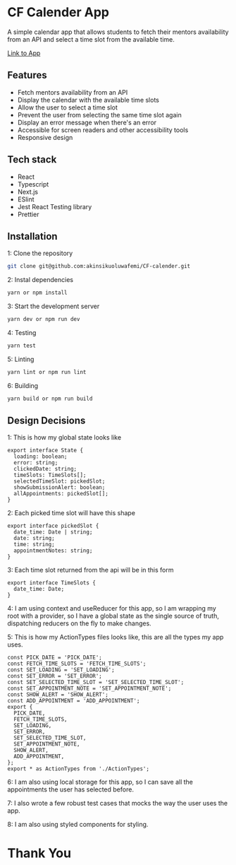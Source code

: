 # CF Calender App

A simple calendar app that allows students to fetch their mentors availability from an API and select a time slot from the available time.

[Link to App](https://cf-calender-6or3oz86y-akinsikuoluwafemi.vercel.app/)

## Features

- Fetch mentors availability from an API
- Display the calendar with the available time slots
- Allow the user to select a time slot
- Prevent the user from selecting the same time slot again
- Display an error message when there's an error
- Accessible for screen readers and other accessibility tools
- Responsive design

## Tech stack

- React
- Typescript
- Next.js
- ESlint
- Jest
  React Testing library
- Prettier

## Installation

1: Clone the repository

```bash
git clone git@github.com:akinsikuoluwafemi/CF-calender.git
```

2: Instal dependencies

```bash
yarn or npm install
```

3: Start the development server

```bash
yarn dev or npm run dev
```

4: Testing

```bash
yarn test
```

5: Linting

```bash
yarn lint or npm run lint
```

6: Building

```bash
yarn build or npm run build
```

## Design Decisions

1: This is how my global state looks like

    export interface State {
      loading: boolean;
      error: string;
      clickedDate: string;
      timeSlots: TimeSlots[];
      selectedTimeSlot: pickedSlot;
      showSubmissionAlert: boolean;
      allAppointments: pickedSlot[];
    }

2: Each picked time slot will have this shape

    export interface pickedSlot {
      date_time: Date | string;
      date: string;
      time: string;
      appointmentNotes: string;
    }

3: Each time slot returned from the api will be in this form

    export interface TimeSlots {
      date_time: Date;
    }

4: I am using context and useReducer for this app, so I am wrapping my root with a provider, so I have a global state as the single source of truth, dispatching reducers on the fly to make changes.

5: This is how my ActionTypes files looks like, this are all the types my app uses.

    const PICK_DATE = 'PICK_DATE';
    const FETCH_TIME_SLOTS = 'FETCH_TIME_SLOTS';
    const SET_LOADING = 'SET_LOADING';
    const SET_ERROR = 'SET_ERROR';
    const SET_SELECTED_TIME_SLOT = 'SET_SELECTED_TIME_SLOT';
    const SET_APPOINTMENT_NOTE = 'SET_APPOINTMENT_NOTE';
    const SHOW_ALERT = 'SHOW_ALERT';
    const ADD_APPOINTMENT = 'ADD_APPOINTMENT';
    export {
      PICK_DATE,
      FETCH_TIME_SLOTS,
      SET_LOADING,
      SET_ERROR,
      SET_SELECTED_TIME_SLOT,
      SET_APPOINTMENT_NOTE,
      SHOW_ALERT,
      ADD_APPOINTMENT,
    };
    export * as ActionTypes from './ActionTypes';

6: I am also using local storage for this app, so I can save all the appointments the user has selected before.

7: I also wrote a few robust test cases that mocks the way the user uses the app.

8: I am also using styled components for styling.

# Thank You

